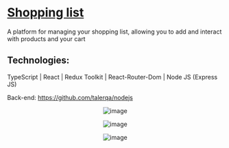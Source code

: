 # [Shopping list](https://shop-kappa-vert.vercel.app/)

<p>A platform for managing your shopping list, allowing you to add and interact with products and your cart</p>

## Technologies:
TypeScript | React | Redux Toolkit | React-Router-Dom | Node JS (Express JS)  

Back-end: https://github.com/talerqa/nodejs

<div align="center">

<p align="center">

![image](https://github.com/talerqa/shop/assets/97165727/22383fc5-b21f-48ce-8766-643b10fc2334)

</p>

<p align="center">

![image](https://github.com/talerqa/shop/assets/97165727/263b1705-3502-469d-ba41-3fda0e59158c)

</p>

<p align="center">
   
![image](https://github.com/talerqa/shop/assets/97165727/bc18b5b9-02ef-435b-9641-609764ae763e)

</p>


</div>


